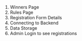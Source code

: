 1. Winners Page
2. Rules Page
3. Registration Form Details
4. Connecting to Backend
5. Data Storage
6. Admin Login to see registrations
